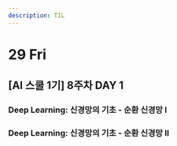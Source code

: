 ```yaml
---
description: TIL
---
```


# 29 Fri

## \[AI 스쿨 1기\] 8주차 DAY 1

### Deep Learning: 신경망의 기초 - 순환 신경망 I





### Deep Learning: 신경망의 기초 - 순환 신경망 II

